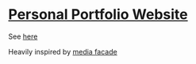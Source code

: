 # [Personal Portfolio Website](https://thomasbale.com)

See [here](https://thomasbale.com)

Heavily inspired by [media facade](https://media-facade.shiftlink.tech/)